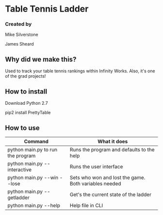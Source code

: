 # Table Tennis Ladder

### Created by
Mike Silverstone

James Sheard

## Why did we make this?

Used to track your table tennis rankings within Infinity Works. Also, it's one of the grad projects!

## How to install

Download Python 2.7

pip2 install PrettyTable

## How to use

|Command|What it does|
|-|-|
|python main.py to run the program| Runs the program and defaults to the help|
|python main.py --interactive| Runs the user interface|
|python main.py --win <name> --lose <name>|Sets who won and lost the game. Both variables needed|
|python main.py --getladder|Get's the current state of the ladder|
|python main.py --help|Help file in CLI|
  
